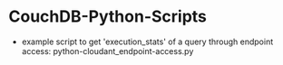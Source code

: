 # CouchDB-Python-Scripts
- example script to get 'execution_stats' of a query through endpoint access: python-cloudant_endpoint-access.py
